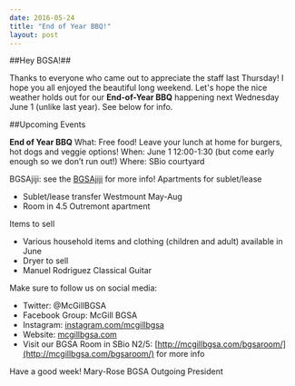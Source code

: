 ```yaml
---
date: 2016-05-24
title: "End of Year BBQ!"
layout: post
---
```



##Hey BGSA!##
 
Thanks to everyone who came out to appreciate the staff last Thursday! I hope you all enjoyed the beautiful long weekend. 
Let's hope the nice weather holds out for our **End-of-Year BBQ** happening next Wednesday June 1 (unlike last year).  See below for info.
 
##Upcoming Events
   
**End of Year BBQ**
What: Free food! Leave your lunch at home for burgers, hot dogs and veggie options!
When: June 1 12:00-1:30 (but come early enough so we don’t run out!)
Where: SBio courtyard
 
BGSAjiji: see the [BGSAjiji](https://docs.google.com/spreadsheets/d/1s9BcBibvzUni4RXZ90X5_LQtxD_19S6mxys_-VmQ1CM/edit?pli=1#gid=0) for more info!
Apartments for sublet/lease
- Sublet/lease transfer Westmount May-Aug
- Room in 4.5 Outremont apartment

Items to sell
- Various household items and clothing (children and adult) available in June
- Dryer to sell
- Manuel Rodriguez Classical Guitar

Make sure to follow us on social media:
- Twitter: @McGillBGSA
- Facebook Group: McGill BGSA
- Instagram: [instagram.com/mcgillbgsa](instagram.com/mcgillbgsa) 
- Website: [mcgillbgsa.com](mcgillbgsa.com)
- Visit our BGSA Room in SBio N2/5: [http://mcgillbgsa.com/bgsaroom/](http://mcgillbgsa.com/bgsaroom/) for more info
 
Have a good week!
Mary-Rose
BGSA Outgoing President
